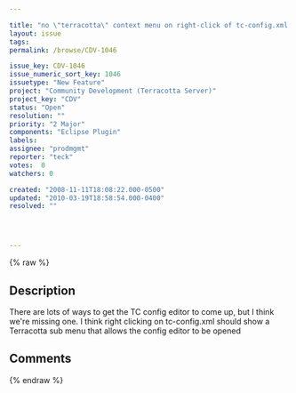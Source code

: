 ```yaml
---

title: "no \"terracotta\" context menu on right-click of tc-config.xml in eclipse package explorer"
layout: issue
tags: 
permalink: /browse/CDV-1046

issue_key: CDV-1046
issue_numeric_sort_key: 1046
issuetype: "New Feature"
project: "Community Development (Terracotta Server)"
project_key: "CDV"
status: "Open"
resolution: ""
priority: "2 Major"
components: "Eclipse Plugin"
labels: 
assignee: "prodmgmt"
reporter: "teck"
votes:  0
watchers: 0

created: "2008-11-11T18:08:22.000-0500"
updated: "2010-03-19T18:58:54.000-0400"
resolved: ""




---
```


{% raw %}

## Description

<div markdown="1" class="description">

There are lots of ways to get the TC config editor to come up, but I think we're missing one. I think right clicking on tc-config.xml should show a Terracotta sub menu that allows the config editor to be opened

</div>

## Comments



{% endraw %}
